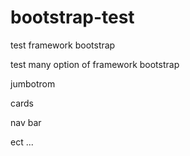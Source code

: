 # bootstrap-test
test framework bootstrap

test many option of framework bootstrap 

jumbotrom

cards

nav bar

ect ...
